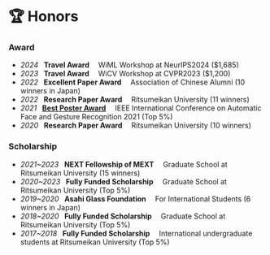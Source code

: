 # 🏆 Honors

### Award
- *2024* &ensp;**Travel Award**&emsp; WiML Workshop at NeurIPS2024 ($1,685)
- *2023* &ensp;**Travel Award**&emsp; WiCV Workshop at CVPR2023 ($1,200)
- *2022* &ensp;**Excellent Paper Award**&emsp; Association of Chinese Alumni (10 winners in Japan)
- *2022* &ensp;**Research Paper Award**&emsp; Ritsumeikan University (11 winners)
- *2021* &ensp;**[Best Poster Award](https://www.dropbox.com/s/pvz6ch5e15n4vhh/FG2021_Certificate.pdf?dl=0)**&emsp; IEEE International Conference on Automatic Face and Gesture Recognition 2021 (Top 5%)
- *2020* &ensp;**Research Paper Award**&emsp; Ritsumeikan University (10 winners)

### Scholarship
- *2021~2023* &ensp;**NEXT Fellowship of MEXT**&emsp; Graduate School at Ritsumeikan University (15 winners)
- *2020~2023* &ensp;**Fully Funded Scholarship**&emsp; Graduate School at Ritsumeikan University (Top 5%)
- *2019~2020* &ensp;**Asahi Glass Foundation**&emsp; For International Students (6 winners in Japan)
- *2018~2020* &ensp;**Fully Funded Scholarship**&emsp; Graduate School at Ritsumeikan University (Top 5%)
- *2017~2018* &ensp;**Fully Funded Scholarship**&emsp; International undergraduate students at Ritsumeikan University (Top 5%)



